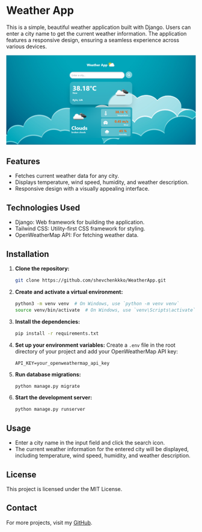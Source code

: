 # Weather App

This is a simple, beautiful weather application built with Django. Users can enter a city name to get the current weather information. The application features a responsive design, ensuring a seamless experience across various devices.

![Weather App Screenshot](assets/screenshot.png)

## Features

- Fetches current weather data for any city.
- Displays temperature, wind speed, humidity, and weather description.
- Responsive design with a visually appealing interface.

## Technologies Used

- Django: Web framework for building the application.
- Tailwind CSS: Utility-first CSS framework for styling.
- OpenWeatherMap API: For fetching weather data.

## Installation

1. **Clone the repository:**

    ```bash
   git clone https://github.com/shevchenkkko/WeatherApp.git
    ```

2. **Create and activate a virtual environment:**

    ```bash
    python3 -m venv venv  # On Windows, use `python -m venv venv`
    source venv/bin/activate  # On Windows, use `venv\Scripts\activate`
    ```
3. **Install the dependencies:**
   ```bash
   pip install -r requirements.txt
    ```
4. **Set up your environment variables:**
    Create a `.env` file in the root directory of your project and add your OpenWeatherMap API key:
    ```env 
    API_KEY=your_openweathermap_api_key
    ```
5. **Run database migrations:**
   ```bash 
   python manage.py migrate
   ```
6. **Start the development server:**
   ```bash
   python manage.py runserver
    ```

## Usage 
* Enter a city name in the input field and click the search icon.
* The current weather information for the entered city will be displayed, including temperature, wind speed, humidity, and weather description.

## License 
This project is licensed under the MIT License.

## Contact 
For more projects, visit my [GitHub](https://github.com/shevchenkkko).